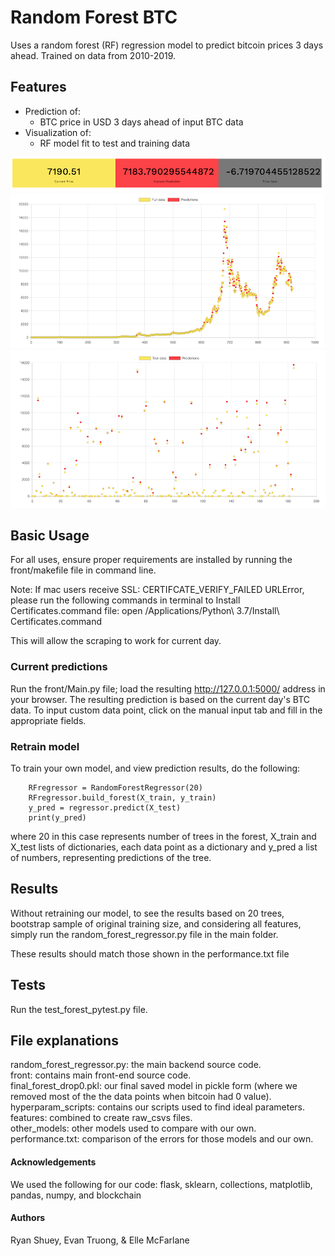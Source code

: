 # Random Forest BTC
Uses a random forest (RF) regression model to predict bitcoin prices 3 days ahead.
Trained on data from 2010-2019.
## Features
* Prediction of:
  * BTC price in USD 3 days ahead of input BTC data
* Visualization of:
  * RF model fit to test and training data
  
![Alt_text](screenshots/pred_today.png)
![Alt_text](screenshots/rfmodel.png)
![Alt_text](screenshots/btcpredictions.png)

## Basic Usage
For all uses, ensure proper requirements are installed by running the
front/makefile file in command line.

Note: If mac users receive SSL: CERTIFCATE_VERIFY_FAILED URLError, please run the following commands
in terminal to Install Certificates.command file:
open /Applications/Python\ 3.7/Install\ Certificates.command

This will allow the scraping to work for current day.
### Current predictions
Run the front/Main.py file; load the resulting http://127.0.0.1:5000/ address in your browser.
The resulting prediction is based on the current day's BTC data. 
To input custom data point, click on the manual input tab and fill in the appropriate fields.

### Retrain model
To train your own model, and view prediction results, do the following:
```
    RFregressor = RandomForestRegressor(20)
    RFregressor.build_forest(X_train, y_train)
    y_pred = regressor.predict(X_test)
    print(y_pred)
```
where 20 in this case represents number of trees in the forest, X_train and X_test lists of dictionaries, each data point as a dictionary
and y_pred a list of numbers, representing predictions of the tree.

## Results
Without retraining our model, to see the results based on 20 trees, bootstrap sample of original
training size, and considering all features, simply run the random_forest_regressor.py file in the main folder.

These results should match those shown in the performance.txt file
## Tests
Run the test_forest_pytest.py file.

## File explanations
random_forest_regressor.py: the main backend source code.  
front: contains main front-end source code.   
final_forest_drop0.pkl: our final saved model in pickle form
(where we removed most of the the data points when bitcoin had 0 value).  
hyperparam_scripts: contains
our scripts used to find ideal parameters.  
features: combined to create raw_csvs files.  
other_models: other models used to compare with our own.  
performance.txt: comparison of the errors for those models and our own.  

#### Acknowledgements
We used the following for our code:
flask, sklearn, collections, matplotlib, pandas, numpy, and blockchain

#### Authors
Ryan Shuey, Evan Truong, & Elle McFarlane

